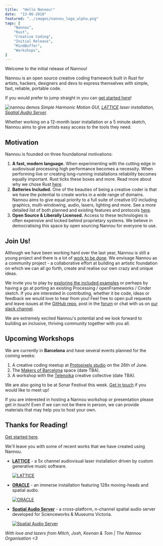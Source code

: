 ```yaml
---
title:  "Hello Nannou!"
date:  "13-06-2018"
featured: "../images/nannou_logo_alpha.png"
tags: [
    "Nannou",
    "Rust",
    "Creative Coding",
    "Initial Release",
    "MindBuffer",
    "Workshops",
]
---
```


Welcome to the initial release of Nannou!

Nannou is an open source creative coding framework built in Rust for artists, hackers, designers and devs to express themselves with simple, fast, reliable, portable code.

If you would prefer to jump straight in you can [get started here](https://github.com/nannou-org/nannou#getting-started)!

![nannou demos](https://i.imgur.com/m7Cba72.png)
*Simple Harmonic Motion GUI, [LATTICE](https://www.mindbuffer.net/#/lattice/) laser installation, [Spatial Audio Server](https://github.com/museumsvictoria/spatial_audio_server).*

Whether working on a 12-month laser installation or a 5 minute sketch, Nannou aims to give artists easy access to the tools they need.

## Motivation

Nannou is founded on three foundational motivations:

1. **A fast, modern language.** When experimenting with the cutting edge in audiovisual processing high performance becomes a necessity. When performing live or creating long-running installations reliability becomes equally important. Rust ticks these boxes and more. Read more about why we chose Rust [here](https://github.com/nannou-org/nannou#why-rust).
2. **Batteries Included.** One of the beauties of being a creative coder is that we have the potential to create works in a wide range of domains. Nannou aims to give equal priority to a full suite of creative I/O including graphics, multi-windowing, audio, lasers, lighting and more. See a more detailed list of both planned and existing features and protocols [here](https://github.com/nannou-org/nannou#goals).
3. **Open Source & Liberally Licensed.** Access to these technologies is often expensive and locked behind proprietary systems. We believe in democratising this space by open sourcing Nannou for everyone to use.

## Join Us!

Although we have been working hard over the last year, Nannou is still a young project and there is a lot of [work to be done](https://github.com/nannou-org/nannou#goals). We envisage Nannou as a community project - a collaborative effort at building an artistic foundation on which we can all go forth, create and realise our own crazy and unique ideas.

We invite you to play by [exploring the included examples](https://github.com/nannou-org/nannou#nannou-examples) or perhaps by having a go at porting an existing Processing / openFrameworks / Cinder sketch. If you are interested in contributing, whether it be code, ideas or feedback we would love to hear from you! Feel free to open pull requests and leave issues at the [GitHub repo](https://github.com/nannou-org/nannou), post in the [forum](http://forum.nannou.cc) or chat with us on [our slack channel](https://nannou.slack.com).

We are extremely excited Nannou's potential and we look forward to building an inclusive, thriving community together with you all.

## Upcoming Workshops

We are currently in **Barcelona** and have several events planned for the coming weeks:

1. A creative coding meetup at [Protopixels studio](https://protopixel.net/) on the 26th of June.
2. The [Makers of Barcelona](http://www.mob-barcelona.com/) space (date TBA).
3. A workshop with the [Telenoika](http://www.telenoika.net/) creative collective (date TBA).

We are also going to be at Sonar Festival this week. [Get in touch](contact@nannou.cc) if you would like to meet up!

If you are interested in hosting a Nannou workshop or presentation please get in touch! Even if we can not be there in person, we can provide materials that may help you to host your own.

## Thanks for Reading!

[Get started here](https://github.com/nannou-org/nannou/tree/readme#getting-started).

We'll leave you with some of recent works that we have created using Nannou.

- [**LATTICE**](https://www.mindbuffer.net/#/lattice/) - a 5x channel audiovisual laser installation driven by custom generative music software.

  [![LATTICE](https://static1.squarespace.com/static/598bcd9f6b8f5b57cf8691fb/5990e9399f74563f0321c76a/599116bce4fcb5badd8955e3/1527498906098/19679168_10155445797492716_3441482789834233679_o.jpg?format=1000w)](https://www.mindbuffer.net/#/lattice/)

- [**ORACLE**](https://www.mindbuffer.net/#/oracle/) - an immerse installation featuring 128x moving-heads and spatial audio.

  [![ORACLE](https://i.imgur.com/lbPKPDl.png)](https://www.mindbuffer.net/#/oracle/)

- [**Spatial Audio Server**](https://github.com/museumsvictoria/spatial_audio_server) - a cross-platform, n-channel spatial audio server developed for Scienceworks & Museums Victoria.

  [![Spatial Audio Server](https://camo.githubusercontent.com/49c023f616f3aa81b381d6cd24582c17e79309b2/68747470733a2f2f696d6775722e636f6d2f3271584a746a632e706e67)](https://github.com/museumsvictoria/spatial_audio_server)

*With love and lazers from Mitch, Josh, Keenan & Tom | The Nannou Organisation <3*